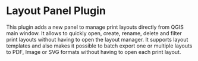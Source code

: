 
# Layout Panel Plugin

This plugin adds a new panel to manage print layouts directly from QGIS main window. It allows to quickly open, create, rename, delete and filter print layouts without having to open the layout manager. It supports layout templates and also makes it possible to batch export one or multiple layouts to PDF, Image or SVG formats without having to open each print layout.
